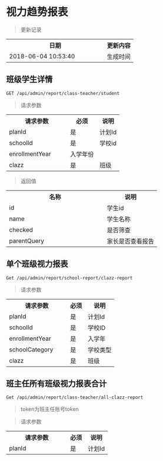 # 视力趋势报表

> 更新记录

<table>
    <tr>
        <th style="width:250px;">日期</th>
        <th>更新内容</th>
    </tr>
    <tr>
        <td>2018-06-04 10:53:40</td>
        <td>生成时间</td>
    </tr>
</table>

## 班级学生详情

```
GET /api/admin/report/class-teacher/student
```
> 请求参数 
<table>
    <tr>
        <th style="width:150px;">请求参数</th>
        <th>必须</th>
        <th>说明</th>
    </tr>
    <tr>
        <td>planId</td>
        <td>是</td>
        <td>计划Id</td>
    </tr>
    <tr>
        <td>schoolId</td>
        <td>是</td>
        <td>学校id</td>
    </tr>
    <tr>
        <td>enrollmentYear</td>
        <td是</td>
        <td>入学年份</td>
    </tr>
    <tr>
        <td>clazz</td>
        <td>是</td>
        <td>班级</td>
    </tr>
</table>


> 返回值
<table>
    <tr>
        <th style="width:250px;">名称</th>
        <th>说明</th>
    </tr>
    <tr>
        <td>id</td>
        <td>学生id</td>
    </tr>
    <tr>
        <td>name</td>
        <td>学生名称</td>
    </tr>
    <tr>
        <td>checked</td>
        <td>是否筛查</td>
    </tr>
    <tr>
        <td>parentQuery</td>
        <td>家长是否查看报告</td>
    </tr>
</table>

## 单个班级视力报表
```
Get /api/admin/report/school-report/clazz-report
```
> 请求参数 
<table>
    <tr>
        <th style="width:150px;">请求参数</th>
        <th>必须</th>
        <th>说明</th>
    </tr>
    <tr>
        <td>planId</td>
        <td>是</td>
        <td>计划Id</td>
    </tr>
    <tr>
        <td>schoolId</td>
        <td>是</td>
        <td>学校ID</td>
    </tr>
    <tr>
        <td>enrollmentYear</td>
        <td>是</td>
        <td>入学年</td>
    </tr>
    <tr>
        <td>schoolCategory</td>
        <td>是</td>
        <td>学校类型</td>
    </tr>
    <tr>
        <td>clazz</td>
        <td>是</td>
        <td>班级</td>
    </tr>
</table>


## 班主任所有班级视力报表合计
```
Get /api/admin/report/class-teacher/all-clazz-report
```
> token为班主任账号token

> 请求参数 
<table>
    <tr>
        <th style="width:150px;">请求参数</th>
        <th>必须</th>
        <th>说明</th>
    </tr>
    <tr>
        <td>planId</td>
        <td>是</td>
        <td>计划Id</td>
    </tr>
</table>